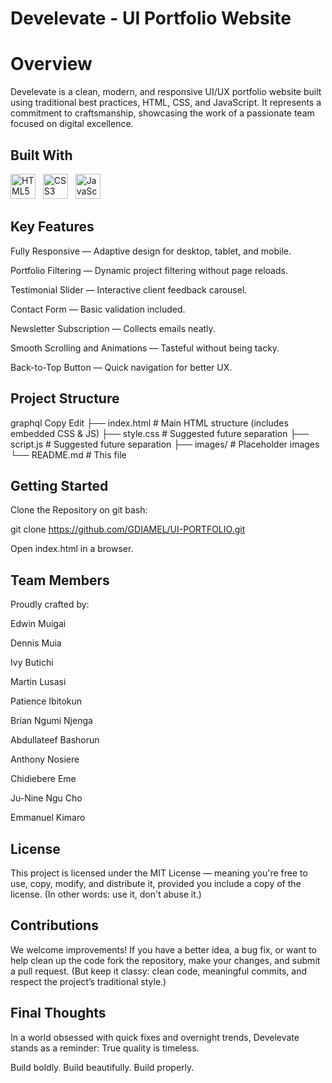 # Develevate - UI Portfolio Website
# Overview
Develevate is a clean, modern, and responsive UI/UX portfolio website built using traditional best practices, HTML, CSS, and JavaScript.
It represents a commitment to craftsmanship, showcasing the work of a passionate team focused on digital excellence.

## Built With

<p align="block">
  <img src="https://cdn.jsdelivr.net/gh/devicons/devicon/icons/html5/html5-original.svg" alt="HTML5" width="40" height="40"/>
  &nbsp;
  <img src="https://cdn.jsdelivr.net/gh/devicons/devicon/icons/css3/css3-original.svg" alt="CSS3" width="40" height="40"/>
  &nbsp;
  <img src="https://cdn.jsdelivr.net/gh/devicons/devicon/icons/javascript/javascript-original.svg" alt="JavaScript" width="40" height="40"/>
</p>

## Key Features
Fully Responsive — Adaptive design for desktop, tablet, and mobile.

Portfolio Filtering — Dynamic project filtering without page reloads.

Testimonial Slider — Interactive client feedback carousel.

Contact Form — Basic validation included.

Newsletter Subscription — Collects emails neatly.

Smooth Scrolling and Animations — Tasteful without being tacky.

Back-to-Top Button — Quick navigation for better UX.

## Project Structure

graphql
Copy
Edit
├── index.html         # Main HTML structure (includes embedded CSS & JS)
├── style.css          # Suggested future separation
├── script.js          # Suggested future separation
├── images/            # Placeholder images
└── README.md          # This file

## Getting Started
Clone the Repository on git bash:

git clone https://github.com/GDIAMEL/UI-PORTFOLIO.git

Open index.html in a browser.

## Team Members

Proudly crafted by:

Edwin Muigai

Dennis Muia

Ivy Butichi

Martin Lusasi

Patience Ibitokun

Brian Ngumi Njenga

Abdullateef Bashorun

Anthony Nosiere

Chidiebere Eme

Ju-Nine Ngu Cho

Emmanuel Kimaro 


## License

This project is licensed under the MIT License — meaning you're free to use, copy, modify, and distribute it, provided you include a copy of the license.
(In other words: use it, don't abuse it.)

## Contributions

We welcome improvements!
If you have a better idea, a bug fix, or want to help clean up the code  fork the repository, make your changes, and submit a pull request.
(But keep it classy: clean code, meaningful commits, and respect the project’s traditional style.)

## Final Thoughts
In a world obsessed with quick fixes and overnight trends, Develevate stands as a reminder:
True quality is timeless.

Build boldly. Build beautifully. Build properly.
